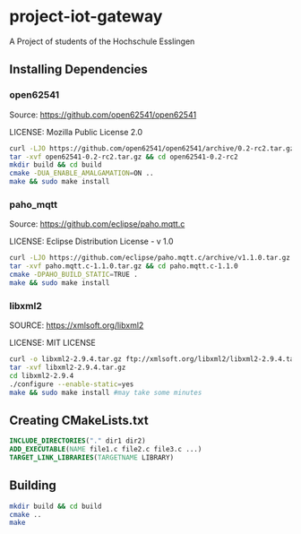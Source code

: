 # project-iot-gateway
A Project of students of the Hochschule Esslingen

## Installing Dependencies ##

### open62541 ###
Source: https://github.com/open62541/open62541 

LICENSE: Mozilla Public License 2.0

```bash
curl -LJO https://github.com/open62541/open62541/archive/0.2-rc2.tar.gz
tar -xvf open62541-0.2-rc2.tar.gz && cd open62541-0.2-rc2
mkdir build && cd build
cmake -DUA_ENABLE_AMALGAMATION=ON ..
make && sudo make install
```
### paho_mqtt ###
 Source: https://github.com/eclipse/paho.mqtt.c 
 
 LICENSE: Eclipse Distribution License - v 1.0
```bash
curl -LJO https://github.com/eclipse/paho.mqtt.c/archive/v1.1.0.tar.gz
tar -xvf paho.mqtt.c-1.1.0.tar.gz && cd paho.mqtt.c-1.1.0
cmake -DPAHO_BUILD_STATIC=TRUE .
make && sudo make install
```

### libxml2 ###

SOURCE: https://xmlsoft.org/libxml2 

LICENSE: MIT LICENSE

```bash
curl -o libxml2-2.9.4.tar.gz ftp://xmlsoft.org/libxml2/libxml2-2.9.4.tar.gz
tar -xvf libxml2-2.9.4.tar.gz
cd libxml2-2.9.4
./configure --enable-static=yes
make && sudo make install #may take some minutes
```

## Creating CMakeLists.txt ##
```cmake
INCLUDE_DIRECTORIES("." dir1 dir2)
ADD_EXECUTABLE(NAME file1.c file2.c file3.c ...)
TARGET_LINK_LIBRARIES(TARGETNAME LIBRARY)
```

## Building ##

```bash
mkdir build && cd build
cmake ..
make
```

